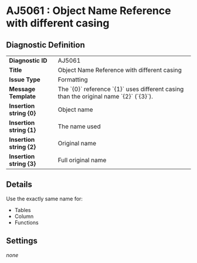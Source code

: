 # AJ5061 : Object Name Reference with different casing

## Diagnostic Definition

<table>
  <tr>
    <td class="header"><b>Diagnostic ID</b></td>
    <td>AJ5061</td>
  </tr>
  <tr>
    <td class="header"><b>Title</b></td>
    <td>Object Name Reference with different casing</td>
  </tr>
  <tr>
    <td class="header"><b>Issue Type</b></td>
    <td>Formatting</td>
  </tr>
  <tr>
    <td class="header"><b>Message Template</b></td>
    <td>The `{0}` reference `{1}` uses different casing than the original name `{2}` (`{3}`).</td>
  </tr>
    <tr>
    <td class="header"><b>Insertion string {0}</b></td>
    <td>Object name</td>
  </tr>
  <tr>
    <td class="header"><b>Insertion string {1}</b></td>
    <td>The name used</td>
  </tr>
  <tr>
    <td class="header"><b>Insertion string {2}</b></td>
    <td>Original name</td>
  </tr>
  <tr>
    <td class="header"><b>Insertion string {3}</b></td>
    <td>Full original name</td>
  </tr>

</table>

## Details

Use the exactly same name for:

- Tables
- Column
- Functions


## Settings

*none*

